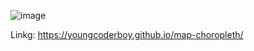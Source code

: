 ![image](https://github.com/YoungCoderboy/map-choropleth/assets/91416534/70e74914-2e59-4e12-aa69-b54ffc4643df)

Linkg: https://youngcoderboy.github.io/map-choropleth/
